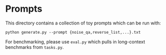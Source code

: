 # Prompts

This directory contains a collection of toy prompts which can be run with:

```
python generate.py --prompt {noise_qa,reverse_list,...}.txt
```

For benchmarking, please use `eval.py` which pulls in long-context benchmarks from `tasks.py`.